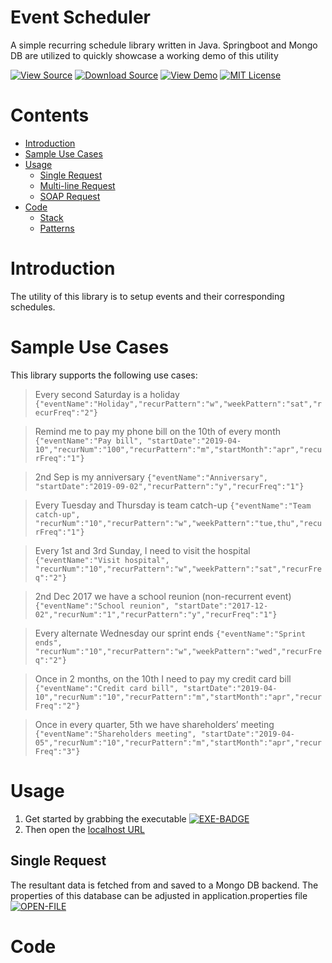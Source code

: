 # Event Scheduler

A simple recurring schedule library written in Java. Springboot and Mongo DB are utilized to quickly showcase a working demo of this utility

[![View Source][SOURCE-BADGE]](https://github.com/nrajesh/scheduler)
[![Download Source][EXE-BADGE]](https://storage.googleapis.com/n-r_scheduler_project/scheduler-0.1.0-exec.jar)
[![View Demo][DEMO-BADGE]](http://localhost:8080)
[![MIT License][LICENSE-BADGE]](LICENSE)

[SOURCE-BADGE]: https://img.shields.io/badge/view-source-brightgreen.svg
[DEMO-BADGE]: https://img.shields.io/badge/view-demo-brightgreen.svg
[LICENSE-BADGE]: https://img.shields.io/badge/license-MIT-blue.svg
[OPEN-FILE]: https://img.shields.io/badge/open-File-orange.svg
[EXE-BADGE]: https://img.shields.io/badge/EXE-Executable-orange.svg

Contents
========
* [Introduction](#introduction)
* [Sample Use Cases](#sample-use-cases)
* [Usage](#usage)
  * [Single Request](#single-request)
  * [Multi-line Request](#multi-line-request)
  * [SOAP Request](#soap-request)
* [Code](#code)
  * [Stack](#stack)
  * [Patterns](#patterns)


Introduction
============
The utility of this library is to setup events and their corresponding schedules.


Sample Use Cases
================
This library supports the following use cases:

>Every second Saturday is a holiday
`{"eventName":"Holiday","recurPattern":"w","weekPattern":"sat","recurFreq":"2"}`

>Remind me to pay my phone bill on the 10th of every month
`{"eventName":"Pay bill", "startDate":"2019-04-10","recurNum":"100","recurPattern":"m","startMonth":"apr","recurFreq":"1"}`

>2nd Sep is my anniversary
`{"eventName":"Anniversary", "startDate":"2019-09-02","recurPattern":"y","recurFreq":"1"}`

>Every Tuesday and Thursday is team catch-up
`{"eventName":"Team catch-up", "recurNum":"10","recurPattern":"w","weekPattern":"tue,thu","recurFreq":"1"}`

>Every 1st and 3rd Sunday, I need to visit the hospital
`{"eventName":"Visit hospital", "recurNum":"10","recurPattern":"w","weekPattern":"sat","recurFreq":"2"}`

>2nd Dec 2017 we have a school reunion (non-recurrent event)
`{"eventName":"School reunion", "startDate":"2017-12-02","recurNum":"1","recurPattern":"y","recurFreq":"1"}`

>Every alternate Wednesday our sprint ends
`{"eventName":"Sprint ends", "recurNum":"10","recurPattern":"w","weekPattern":"wed","recurFreq":"2"}`

>Once in 2 months, on the 10th I need to pay my credit card bill
`{"eventName":"Credit card bill", "startDate":"2019-04-10","recurNum":"10","recurPattern":"m","startMonth":"apr","recurFreq":"2"}`

>Once in every quarter, 5th we have shareholders’ meeting
`{"eventName":"Shareholders meeting", "startDate":"2019-04-05","recurNum":"10","recurPattern":"m","startMonth":"apr","recurFreq":"3"}`

Usage
======
1. Get started by grabbing the executable [![EXE-BADGE]](https://storage.googleapis.com/n-r_scheduler_project/scheduler-0.1.0-exec.jar)
2. Then open the [localhost URL](http://localhost:8080)

Single Request
--------------

The resultant data is fetched from and saved to a Mongo DB backend. The properties of this database can be adjusted in application.properties file [![OPEN-FILE]](https://github.com/nrajesh/scheduler/blob/master/src/main/resources/application.properties)

Code
=========
